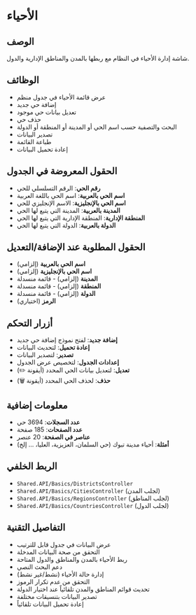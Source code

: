 # الأحياء

## الوصف
شاشة إدارة الأحياء في النظام مع ربطها بالمدن والمناطق الإدارية والدول.

## الوظائف
- عرض قائمة الأحياء في جدول منظم
- إضافة حي جديد
- تعديل بيانات حي موجود
- حذف حي
- البحث والتصفية حسب اسم الحي أو المدينة أو المنطقة أو الدولة
- تصدير البيانات
- طباعة القائمة
- إعادة تحميل البيانات

## الحقول المعروضة في الجدول
- **رقم الحي**: الرقم التسلسلي للحي
- **اسم الحي بالعربية**: اسم الحي باللغة العربية
- **اسم الحي بالإنجليزية**: الاسم الإنجليزي للحي
- **المدينة بالعربية**: المدينة التي يتبع لها الحي
- **المنطقة الإدارية**: المنطقة الإدارية التي يتبع لها الحي
- **الدولة بالعربية**: الدولة التي يتبع لها الحي

## الحقول المطلوبة عند الإضافة/التعديل
- **اسم الحي بالعربية** (إلزامي)
- **اسم الحي بالإنجليزية** (إلزامي)
- **المدينة** (إلزامي) - قائمة منسدلة
- **المنطقة** (إلزامي) - قائمة منسدلة
- **الدولة** (إلزامي) - قائمة منسدلة
- **الرمز** (اختياري)

## أزرار التحكم
- **إضافة جديد**: لفتح نموذج إضافة حي جديد
- **إعادة تحميل**: لتحديث البيانات
- **تصدير**: لتصدير البيانات
- **إعدادات الجدول**: لتخصيص عرض الجدول
- **تعديل**: لتعديل بيانات الحي المحدد (أيقونة ✏️)
- **حذف**: لحذف الحي المحدد (أيقونة 🗑️)

## معلومات إضافية
- **عدد السجلات**: 3694 حي
- **عدد الصفحات**: 185 صفحة
- **عناصر في الصفحة**: 20 عنصر
- **أمثلة**: أحياء مدينة تبوك (حي السلمان، العزيزية، العليا، ... إلخ)

## الربط الخلفي
- `Shared.API/Basics/DistrictsController`
- `Shared.API/Basics/CitiesController` (لجلب المدن)
- `Shared.API/Basics/RegionsController` (لجلب المناطق)
- `Shared.API/Basics/CountriesController` (لجلب الدول)

## التفاصيل التقنية
- عرض البيانات في جدول قابل للترتيب
- التحقق من صحة البيانات المدخلة
- ربط الأحياء بالمدن والمناطق والدول المتاحة
- دعم البحث النصي
- إدارة حالة الأحياء (نشط/غير نشط)
- التحقق من عدم تكرار الرموز
- تحديث قوائم المناطق والمدن تلقائياً عند اختيار الدولة
- تصدير البيانات بتنسيقات مختلفة
- إعادة تحميل البيانات تلقائياً
